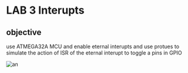 # LAB 3 Interupts 

## objective 
use ATMEGA32A MCU and enable eternal interupts and use protues to simulate the action of ISR of the eternal interupt to toggle a pins in GPIO 

![an](./Animation.gif)